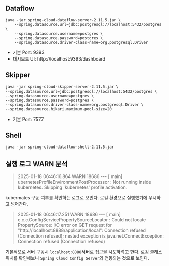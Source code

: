 ## Dataflow
```shell
java -jar spring-cloud-dataflow-server-2.11.5.jar \
    --spring.datasource.url=jdbc:postgresql://localhost:5432/postgres \
    --spring.datasource.username=postgres \
    --spring.datasource.password=postgres \
    --spring.datasource.driver-class-name=org.postgresql.Driver
```

- 기본 Port: 9393
- 대시보드 UI: http://localhost:9393/dashboard

## Skipper
```shell
java -jar spring-cloud-skipper-server-2.11.5.jar \
--spring.datasource.url=jdbc:postgresql://localhost:5432/postgres \
--spring.datasource.username=postgres \
--spring.datasource.password=postgres \
--spring.datasource.driver-class-name=org.postgresql.Driver \
--spring.datasource.hikari.maximum-pool-size=20
```

- 기본 Port: 7577

## Shell
```shell
java -jar spring-cloud-dataflow-shell-2.11.5.jar
```

## 실행 로그 WARN 분석

> 2025-01-18 06:46:16.864  WARN 18686 --- [           main] ubernetesProfileEnvironmentPostProcessor : Not running inside kubernetes. Skipping 'kubernetes' profile activation.

kubermates 구동 여부를 확인하는 로그로 보인다. 로컬 환경으로 실행했기에 무시하고 넘어간다.

> 2025-01-18 06:46:17.251  WARN 18686 --- [           main] c.c.c.ConfigServicePropertySourceLocator : Could not locate PropertySource: I/O error on GET request for "http://localhost:8888/application/local": Connection refused (Connection refused); nested exception is java.net.ConnectException: Connection refused (Connection refused)

기본적으로 서버 구동시 `localhost:8888`서버로 접근을 시도하려고 한다. 로깅 클래스 위치를 확인해보니 `Spring Cloud Config Server`와 연동되는 것으로 보인다.


